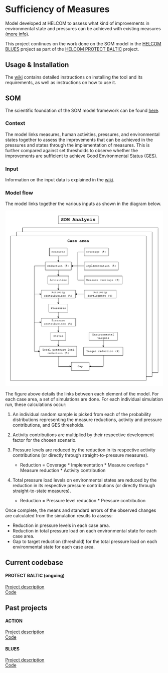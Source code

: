 # Sufficiency of Measures

Model developed at HELCOM to assess what kind of improvements in environmental state and pressures can be achieved with existing measures [(more info)](https://helcom.fi/baltic-sea-action-plan/som/).

This project continues on the work done on the SOM model in the [HELCOM BLUES](https://github.com/helcomsecretariat/SOM/tree/main/legacy/helcom_blues) project as part of the [HELCOM PROTECT BALTIC](https://protectbaltic.eu/) project. 

## Usage & Installation

The [wiki](https://helcomsecretariat.github.io/SOM/guide/installation) contains detailed instructions on installing the tool and its requirements, as well as instructions on how to use it. 

## SOM

The scientific foundation of the SOM model framework can be found [here](https://helcom.fi/baltic-sea-action-plan/som/).

### Context

The model links measures, human activities, pressures, and environmental states together to assess the improvements that can be achieved in the pressures and states through the implementation of measures. This is further compared against set thresholds to observe whether the improvements are sufficient to achieve Good Environmental Status (GES). 

### Input

Information on the input data is explained in the [wiki](https://helcomsecretariat.github.io/SOM/guide/input-data).

### Model flow

The model links together the various inputs as shown in the diagram below.

![som-model-flowchart](docs/development/images/SOM_diagram.png)

The figure above details the links between each element of the model. For each case area, a set of simulations are done. For each individual simulation run, these calculations occur:

1. An individual random sample is picked from each of the probability distributions representing the measure reductions, activity and pressure contributions, and GES thresholds.

2. Activity contributions are multiplied by their respective development factor for the chosen scenario.

3. Pressure levels are reduced by the reduction in its respective activity contributions (or directly through straight-to-pressure measures).
    - Reduction = Coverage * Implementation * Measure overlaps * Measure reduction * Activity contribution

4. Total pressure load levels on environmental states are reduced by the reduction in its respective pressure contributions (or directly through straight-to-state measures).
    - Reduction = Pressure level reduction * Pressure contribution

Once complete, the means and standard errors of the observed changes are calculated from the simulation results to assess:

- Reduction in pressure levels in each case area.
- Reduction in total pressure load on each environmental state for each case area.
- Gap to target reduction (threshold) for the total pressure load on each environmental state for each case area.

## Current codebase

#### PROTECT BALTIC (ongoing)

[Project description](https://helcom.fi/helcom-at-work/projects/protect-baltic/)  
[Code](/src)

## Past projects

#### ACTION

[Project description](https://helcom.fi/helcom-at-work/projects/action/)  
[Code](/legacy/helcom_action.zip)

#### BLUES

[Project description](https://helcom.fi/helcom-at-work/projects/blues/)  
[Code](/legacy/helcom_blues.zip)
